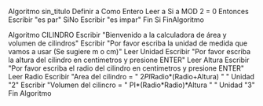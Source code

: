 
Algoritmo sin_titulo
	Definir a Como Entero
	Leer a
	Si a MOD 2 = 0 Entonces
		Escribir "es par"
	SiNo
		Escribir "es impar"
	Fin Si
FinAlgoritmo

Algoritmo CILINDRO
	Escribir "Bienvenido a la calculadora de área y volumen de cilindros"
	Escribir "Por favor escriba la unidad de medida que vamos a usar (Se sugiere m o cm)"
	Leer Unidad
	Escribir "Por favor escriba la altura del cilindro en centimetros y presione ENTER" 
	Leer Altura
	Escribir "Por favor escriba el radio del cilindro en centimetros y presione ENTER"
	Leer Radio
	Escribir "Area del cilindro = " 2*PI*Radio*(Radio+Altura) " " Unidad "2"
	Escribir "Volumen del cilincro = " PI*(Radio*Radio)*Altura " " Unidad "3"
Fin Algoritmo
